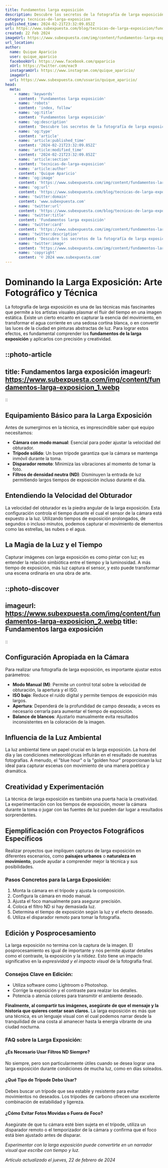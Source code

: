 ```yaml
---
title: Fundamentos larga exposición
description: Descubre los secretos de la fotografía de larga exposición. Técnicas esenciales y consejos prácticos para capturar imágenes asombrosas.
category: tecnicas-de-larga-exposicion
published_time: 2024-02-21T23:32:09.852Z
url: https://www.subexpuesta.com/blog/tecnicas-de-larga-exposicion/fundamentos-larga-exposicion
created: 22 Feb 2024
imageUrl: https://www.subexpuesta.com/img/content/fundamentos-larga-exposicion_1.webp
url_location:
author:
  name: Quique Aparicio
  user: quique_aparicio
  facebookUrl: https://www.facebook.com/qaparicio
  xUrl: https://twitter.com/eac9
  instagramUrl: https://www.instagram.com/quique_aparicio/
  imageUrl: 
  url: https://www.subexpuesta.com/usuario/quique_aparicio/
head:
  meta:
    - name: 'keywords'
      content: 'Fundamentos larga exposición'
    - name: 'robots'
      content: 'index, follow'
    - name: 'og:title'
      content: 'Fundamentos larga exposición'
    - name: 'og:description'
      content: 'Descubre los secretos de la fotografía de larga exposición. Técnicas esenciales y consejos prácticos para capturar imágenes asombrosas.'
    - name: 'og:type'
      content: 'article'
    - name: 'article:published_time'
      content: '2024-02-21T23:32:09.852Z'
    - name: 'article:modified_time'
      content: '2024-02-21T23:32:09.852Z'
    - name: 'article:section'
      content: 'tecnicas-de-larga-exposicion'
    - name: 'article:author'
      content: 'Quique Aparicio'
    - name: 'og:image'
      content: 'https://www.subexpuesta.com/img/content/fundamentos-larga-exposicion_1.webp'
    - name: 'og:url'
      content: 'https://www.subexpuesta.com/blog/tecnicas-de-larga-exposicion/fundamentos-larga-exposicion'
    - name: 'twitter:domain'
      content: 'www.subexpuesta.com'
    - name: 'twitter:url'
      content: 'https://www.subexpuesta.com/blog/tecnicas-de-larga-exposicion/fundamentos-larga-exposicion'
    - name: 'twitter:title'
      content: 'Fundamentos larga exposición'
    - name: 'twitter:card'
      content: 'https://www.subexpuesta.com/img/content/fundamentos-larga-exposicion_1.webp'
    - name: 'twitter:description'
      content: 'Descubre los secretos de la fotografía de larga exposición. Técnicas esenciales y consejos prácticos para capturar imágenes asombrosas.'
    - name: 'twitter:image'
      content: 'https://www.subexpuesta.com/img/content/fundamentos-larga-exposicion_1.webp'
    - name: 'copyright'
      content: '© 2024 www.subexpuesta.com'
---
```

# Dominando la Larga Exposición: Arte Fotográfico y Técnica

La fotografía de larga exposición es una de las técnicas más fascinantes que permite a los artistas visuales plasmar el fluir del tiempo en una imagen estática. Existe un cierto encanto en capturar la esencia del movimiento, en transformar el agua corriente en una sedosa cortina blanca, o en convertir las luces de la ciudad en pinturas abstractas de luz. Para lograr estos efectos, es fundamental comprender los **fundamentos de la larga exposición** y aplicarlos con precisión y creatividad.


::photo-article
---
title: Fundamentos larga exposición
imageurl: https://www.subexpuesta.com/img/content/fundamentos-larga-exposicion_1.webp
---
::


## Equipamiento Básico para la Larga Exposición

Antes de sumergirnos en la técnica, es imprescindible saber qué equipo necesitamos:

- **Cámara con modo manual**: Esencial para poder ajustar la velocidad del obturador.
- **Trípode sólido**: Un buen trípode garantiza que la cámara se mantenga inmóvil durante la toma.
- **Disparador remoto**: Minimiza las vibraciones al momento de tomar la foto.
- **Filtros de densidad neutra (ND)**: Disminuyen la entrada de luz permitiendo largos tiempos de exposición incluso durante el día.

## Entendiendo la Velocidad del Obturador

La velocidad del obturador es la piedra angular de la larga exposición. Esta configuración controla el tiempo durante el cual el sensor de la cámara está expuesto a la luz. Utilizando tiempos de exposición prolongados, de segundos o incluso minutos, podemos capturar el movimiento de elementos como las estrellas, las nubes o el agua.

## La Magia de la Luz y el Tiempo

Capturar imágenes con larga exposición es como pintar con luz; es entender la relación simbiótica entre el tiempo y la luminosidad. A más tiempo de exposición, más luz captura el sensor, y esto puede transformar una escena ordinaria en una obra de arte.


::photo-discover
---
imageurl: https://www.subexpuesta.com/img/content/fundamentos-larga-exposicion_2.webp
title: Fundamentos larga exposición
---
::


## Configuración Apropiada en la Cámara

Para realizar una fotografía de larga exposición, es importante ajustar estos parámetros:

- **Modo Manual (M)**: Permite un control total sobre la velocidad de obturación, la apertura y el ISO.
- **ISO bajo**: Reduce el ruido digital y permite tiempos de exposición más largos.
- **Apertura**: Dependerá de la profundidad de campo deseada; a veces es necesario cerrarla para aumentar el tiempo de exposición.
- **Balance de blancos**: Ajustarlo manualmente evita resultados inconsistentes en la coloración de la imagen.

## Influencia de la Luz Ambiental

La luz ambiental tiene un papel crucial en la larga exposición. La hora del día y las condiciones meteorológicas influirán en el resultado de nuestras fotografías. A menudo, el "blue hour" o la "golden hour" proporcionan la luz ideal para capturar escenas con movimiento de una manera poética y dramática.

## Creatividad y Experimentación

La técnica de larga exposición es también una puerta hacia la creatividad. La experimentación con los tiempos de exposición, mover la cámara durante la toma o jugar con las fuentes de luz pueden dar lugar a resultados sorprendentes.

## Ejemplificación con Proyectos Fotográficos Específicos

Realizar proyectos que impliquen capturas de larga exposición en diferentes escenarios, como **paisajes urbanos** o **naturaleza en movimiento**, puede ayudar a comprender mejor la técnica y sus posibilidades.

### Pasos Concretos para la Larga Exposición:

1. Monta la cámara en el trípode y ajusta la composición.
2. Configura la cámara en modo manual.
3. Ajusta el foco manualmente para asegurar precisión.
4. Coloca el filtro ND si hay demasiada luz.
5. Determina el tiempo de exposición según la luz y el efecto deseado.
6. Utiliza el disparador remoto para tomar la fotografía.

## Edición y Posprocesamiento

La larga exposición no termina con la captura de la imagen. El posprocesamiento es igual de importante y nos permite ajustar detalles como el contraste, la exposición y la nitidez. Esto tiene un impacto significativo en la *expresividad y el impacto visual* de la fotografía final.

### Consejos Clave en Edición:

- Utiliza software como Lightroom o Photoshop.
- Corrige la exposición y el contraste para realzar los detalles.
- Potencia o atenúa colores para transmitir el ambiente deseado.

**Finalmente, al compartir tus imágenes, asegúrate de que el mensaje y la historia que quieres contar sean claros.** La larga exposición es más que una técnica, es un lenguaje visual con el cual podemos narrar desde la tranquilidad de una costa al amanecer hasta la energía vibrante de una ciudad nocturna.

### FAQ sobre la Larga Exposición:

#### ¿Es Necesario Usar Filtros ND Siempre?

No siempre, pero son particularmente útiles cuando se desea lograr una larga exposición durante condiciones de mucha luz, como en días soleados.

#### ¿Qué Tipo de Trípode Debo Usar?

Debes buscar un trípode que sea estable y resistente para evitar movimientos no deseados. Los trípodes de carbono ofrecen una excelente combinación de estabilidad y ligereza.

#### ¿Cómo Evitar Fotos Movidas o Fuera de Foco?

Asegúrate de que tu cámara esté bien sujeta en el trípode, utiliza un disparador remoto o el temporizador de la cámara y confirma que el foco está bien ajustado antes de disparar.

*Experimentar con la larga exposición puede convertirte en un narrador visual que escribe con tiempo y luz.*

_Artículo actualizado el jueves, 22 de febrero de 2024_